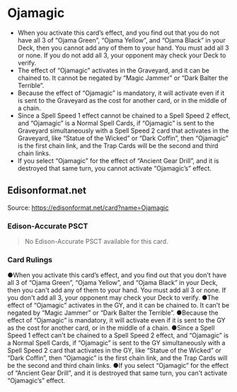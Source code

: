 # Ojamagic

*   When you activate this card’s effect, and you find out that you do not have all 3 of “Ojama Green”, “Ojama Yellow”, and “Ojama Black” in your Deck, then you cannot add any of them to your hand. You must add all 3 or none. If you do not add all 3, your opponent may check your Deck to verify.
*   The effect of “Ojamagic” activates in the Graveyard, and it can be chained to. It cannot be negated by “Magic Jammer” or “Dark Balter the Terrible”.
*   Because the effect of “Ojamagic” is mandatory, it will activate even if it is sent to the Graveyard as the cost for another card, or in the middle of a chain.
*   Since a Spell Speed 1 effect cannot be chained to a Spell Speed 2 effect, and “Ojamagic” is a Normal Spell Cards, if “Ojamagic” is sent to the Graveyard simultaneously with a Spell Speed 2 card that activates in the Graveyard, like “Statue of the Wicked” or “Dark Coffin”, then “Ojamagic” is the first chain link, and the Trap Cards will be the second and third chain links.
*   If you select “Ojamagic” for the effect of “Ancient Gear Drill”, and it is destroyed that same turn, you cannot activate “Ojamagic’s” effect.

## Edisonformat.net

Source: https://edisonformat.net/card?name=Ojamagic

### Edison-Accurate PSCT

> No Edison-Accurate PSCT available for this card.

### Card Rulings

●When you activate this card’s effect, and you find out that you don't have all 3 of “Ojama Green”, “Ojama Yellow”, and “Ojama Black” in your Deck, then you can't add any of them to your hand. You must add all 3 or none. If you don't add all 3, your opponent may check your Deck to verify.
●The effect of “Ojamagic” activates in the GY, and it can be chained to. It can't be negated by “Magic Jammer” or “Dark Balter the Terrible”.
●Because the effect of “Ojamagic” is mandatory, it will activate even if it is sent to the GY as the cost for another card, or in the middle of a chain.
●Since a Spell Speed 1 effect can't be chained to a Spell Speed 2 effect, and “Ojamagic” is a Normal Spell Cards, if “Ojamagic” is sent to the GY simultaneously with a Spell Speed 2 card that activates in the GY, like “Statue of the Wicked” or “Dark Coffin”, then “Ojamagic” is the first chain link, and the Trap Cards will be the second and third chain links.
●If you select “Ojamagic” for the effect of “Ancient Gear Drill”, and it is destroyed that same turn, you can't activate “Ojamagic’s” effect.
            
